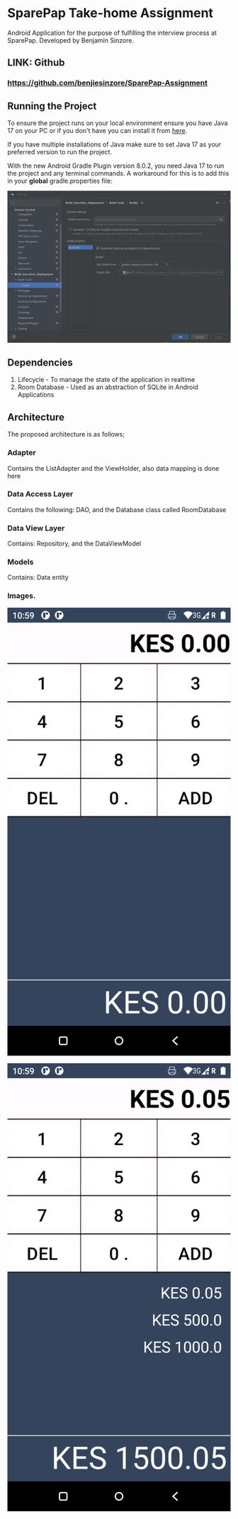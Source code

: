 # SparePap Take-home Assignment
Android Application for the purpose of fulfilling the interview process at SparePap. Developed by Benjamin Sinzore.


## LINK: Github
### https://github.com/benjiesinzore/SparePap-Assignment


## Running the Project

To ensure the project runs on your local environment ensure you have Java 17 on your PC or if you
don't have you can install it
from [here](https://www.oracle.com/java/technologies/javase/jdk17-archive-downloads.html).

If you have multiple installations of Java make sure to set Java 17 as your preferred version to run
the project.

With the new Android Gradle Plugin version 8.0.2, you need Java 17 to run the project and any
terminal commands. A workaround for this is to add this in your **global** gradle.properties file:

![image](javaVersion.png)

## Dependencies
1. Lifecycle - To manage the state of the application in realtime
2. Room Database - Used as an abstraction of SQLite in Android Applications


## Architecture

The proposed architecture is as follows;


### Adapter
 Contains the ListAdapter and the ViewHolder, also data mapping is done here
 

### Data Access Layer
 Contains the following: DAO, and the Database class called RoomDatabase
 

### Data View Layer
 Contains: Repository, and the DataViewModel
 

### Models
 Contains: Data entity
 


### Images.

![image](screen_one.png)

![image](screen_two.png)